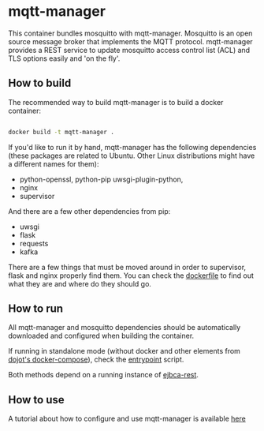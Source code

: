 # mqtt-manager

This container bundles mosquitto with mqtt-manager.
Mosquitto is an open source message broker that implements the MQTT protocol.
mqtt-manager provides a REST service to update mosquitto access control list (ACL)
and TLS options easily and 'on the fly'.

## How to build

The recommended way to build mqtt-manager is to build a docker container:

``` bash

docker build -t mqtt-manager .

```

If you'd like to run it by hand, mqtt-manager has the following dependencies
(these packages are related to Ubuntu. Other Linux distributions might have a
different names for them):

- python-openssl, python-pip uwsgi-plugin-python,
- nginx
- supervisor

And there are a few other dependencies from pip:

- uwsgi
- flask
- requests
- kafka

There are a few things that must be moved around in order to supervisor, flask
and nginx properly find them. You can check the [dockerfile](https://github.com/dojot/mqtt-manager/blob/master/Dockerfile) to
find out what they are and where do they should go.

## How to run

All mqtt-manager and mosquitto dependencies should be automatically downloaded
and configured when building the container.

If running in standalone mode (without docker and other elements from [dojot's docker-compose](https://github.com/dojot/docker-compose)),
check the [entrypoint](https://github.com/dojot/mqtt-manager/blob/master/entrypoint.sh) script.

Both methods depend on a running instance of [ejbca-rest](http://github.com/dojot/ejbca-rest).

## How to use

A tutorial about how to configure and use mqtt-manager is available [here](./tutorial.html)